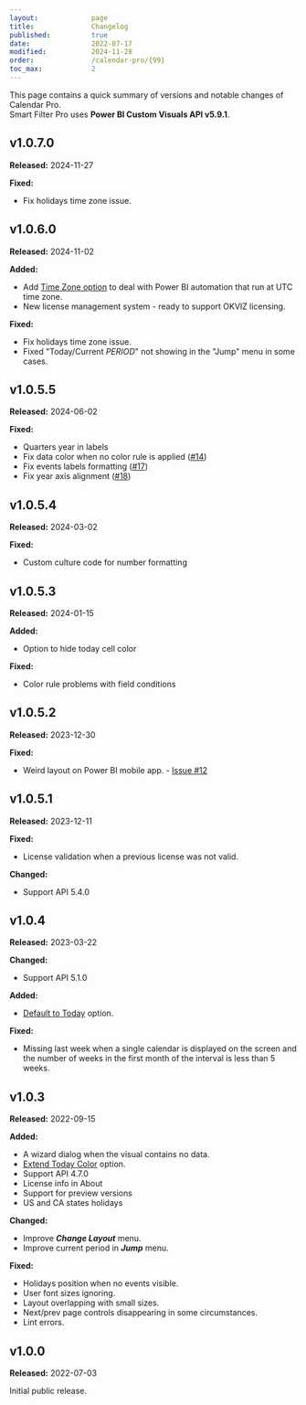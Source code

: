 ```yaml
---
layout:             page
title:              Changelog
published:          true
date:               2022-07-17
modified:           2024-11-28
order:              /calendar-pro/{99}
toc_max:            2
---
```

This page contains a quick summary of versions and notable changes of Calendar Pro.  
Smart Filter Pro uses **Power BI Custom Visuals API v5.9.1**.

## v1.0.7.0
**Released:** 2024-11-27

**Fixed:**
- Fix holidays time zone issue.

## v1.0.6.0
**Released:** 2024-11-02

**Added:**
- Add [Time Zone option](options/calendar/timezone.md) to deal with Power BI automation that run at UTC time zone.
- New license management system - ready to support OKVIZ licensing.

**Fixed:**
- Fix holidays time zone issue.
- Fixed "Today/Current *PERIOD*" not showing in the "Jump" menu in some cases.

## v1.0.5.5
**Released:** 2024-06-02

**Fixed:**
- Quarters year in labels
- Fix data color when no color rule is applied ([#14](https://github.com/okviz/calendar-pro-issues/issues/14))
- Fix events labels formatting ([#17](https://github.com/okviz/calendar-pro-issues/issues/17))
- Fix year axis alignment ([#18](https://github.com/okviz/calendar-pro-issues/issues/18))

## v1.0.5.4
**Released:** 2024-03-02

**Fixed:**
- Custom culture code for number formatting

## v1.0.5.3
**Released:** 2024-01-15

**Added:**
- Option to hide today cell color

**Fixed:**
- Color rule problems with field conditions

## v1.0.5.2
**Released:** 2023-12-30

**Fixed:**
- Weird layout on Power BI mobile app. - [Issue #12](https://github.com/okviz/calendar-pro-issues/issues/12)

## v1.0.5.1
**Released:** 2023-12-11

**Fixed:**
- License validation when a previous license was not valid.

**Changed:**
- Support API 5.4.0

## v1.0.4
**Released:** 2023-03-22

**Changed:**
- Support API 5.1.0

**Added:**
- [Default to Today](options/calendar/default-today.md) option.

**Fixed:**
- Missing last week when a single calendar is displayed on the screen and the number of weeks in the first month of the interval is less than 5 weeks.

## v1.0.3
**Released:** 2022-09-15

**Added:**
- A wizard dialog when the visual contains no data.
- [Extend Today Color](options/cells/extend-today-color.md) option.
- Support API 4.7.0
- License info in About
- Support for preview versions
- US and CA states holidays

**Changed:**
- Improve ***Change Layout*** menu.
- Improve current period in ***Jump*** menu.

**Fixed:**
- Holidays position when no events visible.
- User font sizes ignoring.
- Layout overlapping with small sizes.
- Next/prev page controls disappearing in some circumstances.
- Lint errors.

## v1.0.0
**Released:** 2022-07-03

Initial public release.